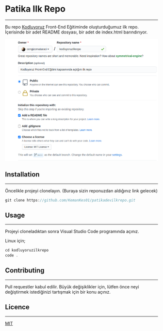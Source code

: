 # Patika Ilk Repo

---
Bu repo [Kodluyoruz](https://www.kodluyoruz.org/) Front-End Eğitiminde oluşturduğumuz ilk repo. İçerisinde bir adet README dosyası, bir adet de index.html barındırıyor.

![ ](https://github.com/Kodluyoruz/taskforce/blob/main/git/odev1/figures/github.png)

## Installation

---
Öncelikle projeyi clonelayın. (Buraya sizin reponuzdan aldığınız link gelecek)

```javascript
git clone https://github.com/KemanKes01/patikadevilkrepo.git
```

## Usage

---
Projeyi cloneladıktan sonra Visual Studio Code programında açınız.

Linux için;

```javascript
cd kodluyoruzilkrepo
code .
```

## Contributing

---

Pull requestler kabul edilir. Büyük değişiklikler için, lütfen önce neyi değiştirmek istediğinizi tartışmak için bir konu açınız.

## Licence

---

[MIT](https://choosealicense.com/licenses/mit/)
